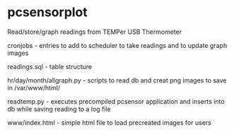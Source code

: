 # pcsensorplot
Read/store/graph readings from TEMPer USB Thermometer

cronjobs - entries to add to scheduler to take readings and to update graph images

readings.sql - table structure

hr/day/month/allgraph.py -  scripts to read db and creat png images to save in /var/www/html/

readtemp.py - executes precompiled pcsensor application and inserts into db while saving reading to a log file

www/index.html - simple html file to load precreated images for users

